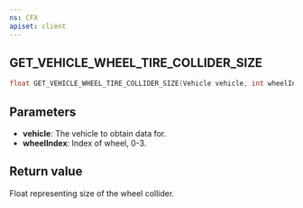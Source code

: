 ```yaml
---
ns: CFX
apiset: client
---
```

## GET_VEHICLE_WHEEL_TIRE_COLLIDER_SIZE

```c
float GET_VEHICLE_WHEEL_TIRE_COLLIDER_SIZE(Vehicle vehicle, int wheelIndex);
```


## Parameters
* **vehicle**: The vehicle to obtain data for.
* **wheelIndex**: Index of wheel, 0-3.

## Return value
Float representing size of the wheel collider.